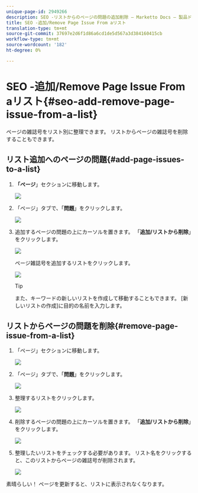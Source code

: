 ```yaml
---
unique-page-id: 2949266
description: SEO -リストからのページの問題の追加削除 — Marketto Docs — 製品ドキュメント
title: SEO -追加/Remove Page Issue From aリスト
translation-type: tm+mt
source-git-commit: 37697e2d6f1d86a6cd1de5d567a3d384160415cb
workflow-type: tm+mt
source-wordcount: '182'
ht-degree: 0%

---
```



# SEO -追加/Remove Page Issue From aリスト{#seo-add-remove-page-issue-from-a-list}

ページの雑誌号をリスト別に整理できます。 リストからページの雑誌号を削除することもできます。

## リスト追加へのページの問題{#add-page-issues-to-a-list}

1. **「ページ**」セクションに移動します。

   ![](assets/image2014-9-18-14-3a3-3a10.png)

1. 「ページ」タブで、「**問題**」をクリックします。

   ![](assets/image2014-9-18-14-3a3-3a18.png)

1. 追加するページの問題の上にカーソルを置きます。 「**追加/リストから削除**」をクリックします。

   ![](assets/image2014-9-18-14-3a3-3a40.png)

   ページ雑誌号を追加するリストをクリックします。

   ![](assets/image2014-9-18-14-3a3-3a44.png)

   >[!TIP]
   >
   >また、キーワードの新しいリストを作成して移動することもできます。 [新しいリストの作成]に目的の名前を入力します。

## リストからページの問題を削除{#remove-page-issue-from-a-list}

1. 「ページ」セクションに移動します。

   ![](assets/image2014-9-18-14-3a4-3a8.png)

1. 「ページ」タブで、「**問題**」をクリックします。

   ![](assets/image2014-9-18-14-3a4-3a22.png)

1. 整理するリストをクリックします。

   ![](assets/image2014-9-18-14-3a4-3a29.png)

1. 削除するページの問題の上にカーソルを置きます。 「**追加/リストから削除**」をクリックします。

   ![](assets/image2014-9-18-14-3a4-3a38.png)

1. 整理したいリストをチェックする必要があります。 リスト名をクリックすると、このリストからページの雑誌号が削除されます。

   ![](assets/image2014-9-18-14-3a4-3a52.png)

素晴らしい！ ページを更新すると、リストに表示されなくなります。
